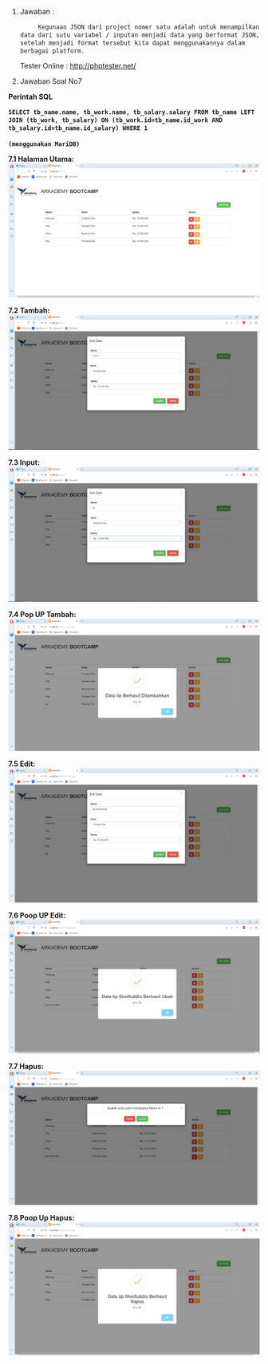 1. Jawaban :

			Kegunaan JSON dari project nomer satu adalah untuk menampilkan data dari sutu variabel / inputan menjadi data yang berformat JSON, setelah menjadi format tersebut kita dapat menggunakannya dalam berbagai platform.

	Tester Online : http://phptester.net/






7. Jawaban Soal No7 

<b>Perintah SQL
	
	SELECT tb_name.name, tb_work.name, tb_salary.salary FROM tb_name LEFT JOIN (tb_work, tb_salary) ON (tb_work.id=tb_name.id_work AND tb_salary.id=tb_name.id_salary) WHERE 1

	(menggunakan MariDB)
<b>

<b>7.1 Halaman Utama:
![Demo 1](https://raw.githubusercontent.com/shoifuddin/JawabanBatch2K4_iip/master/Soalno7/ScreenShoot/01.%20Tampil.PNG)

<b>7.2 Tambah:
![Demo 1](https://raw.githubusercontent.com/shoifuddin/JawabanBatch2K4_iip/master/Soalno7/ScreenShoot/02.%20Tambah.PNG)

<b>7.3 Input:
![Demo 1](https://raw.githubusercontent.com/shoifuddin/JawabanBatch2K4_iip/master/Soalno7/ScreenShoot/03.%20Input.PNG)

<b>7.4 Pop UP Tambah:
![Demo 1](https://raw.githubusercontent.com/shoifuddin/JawabanBatch2K4_iip/master/Soalno7/ScreenShoot/04.%20PopUP.PNG)

<b>7.5 Edit:
![Demo 1](https://raw.githubusercontent.com/shoifuddin/JawabanBatch2K4_iip/master/Soalno7/ScreenShoot/05.%20Edit.PNG)

<b>7.6 Poop UP Edit:
![Demo 1](https://raw.githubusercontent.com/shoifuddin/JawabanBatch2K4_iip/master/Soalno7/ScreenShoot/06.%20PoopUPEdit.PNG)

<b>7.7 Hapus:
![Demo 1](https://raw.githubusercontent.com/shoifuddin/JawabanBatch2K4_iip/master/Soalno7/ScreenShoot/07.%20Hapus.PNG)

<b>7.8 Poop Up Hapus:
![Demo 1](https://raw.githubusercontent.com/shoifuddin/JawabanBatch2K4_iip/master/Soalno7/ScreenShoot/08.%20PoopUPHapus.PNG)

